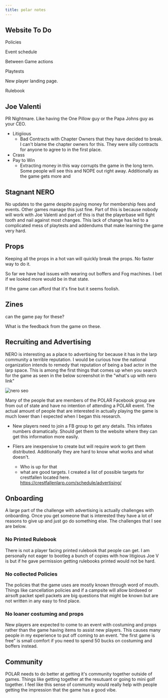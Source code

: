 ```yaml
---
title: polar notes
---
```


## Website To Do

Policies

Event schedule 

Between Game actions

Playtests

New player landing page.

Rulebook

## Joe Valenti

PR Nightmare. Like having the One Pillow guy or the Papa Johns guy as your CEO.

- Litigiious
  - Bad Contracts with Chapter Owners that they have decided to break. I can't blame the chapter owners for this. They were silly contracts for anyone to agree to in the first place. 
- Crass
- Pay to Win
  - Extracting money in this way corrupts the game in the long term. Some people will see this and NOPE out right away. Additionally as the game gets more and 

## Stagnant NERO

No updates to the game despite paying money for membership fees and events. Other games manage this just fine. Part of this is because nobody will work with Joe Valenti and part of this is that the playerbase will fight tooth and nail against most changes. This lack of change has led to a complicated mess of playtests and addendums that make learning the game very hard. 

## Props

Keeping all the props in a hot van will quickly break the props. No faster way to do it.

So far we have had issues with wearing out boffers and Fog machines. I bet if we looked more would be in that state. 

If the game can afford that it's fine but it seems foolish.

## Zines

can the game pay for these?

What is the feedback from the game on these.

## Recruiting and Advertising

NERO is interesting as a place to advertising for because it has in the larp community a terrible reputation. I would be curious how the national organization intends to remedy that reputation of being a bad actor in the larp space. This is among the first things that comes up when you search for the game as seen in the below screenshot in the "what's up with nero link" 

![nero seo](/images/nero_seo.png)

Many of the people that are members of the POLAR Facebook group are from out of state and have no intention of attending a POLAR event. The actual amount of people that are interested in actually playing the game is much lower than I expected when I began this research. 

- New players need to join a FB group to get any details. This inflates numbers dramatically.  Should get them to the website where they can get this information more easily.  

- Fliers are inexpensive to create but will require work to get them distributed. Additionally they are hard to know what works and what doesn't. 
  - Who is up for that 
  - what are good targets. I created a list of possible targets for crestfallen located here. https://crestfallenlarp.com/schedule/advertising/

## Onboarding

A large part of the challenge with advertising is actually challenges with onboarding. Once you get someone that is interested they have a lot of reasons to give up and just go do something else. The challenges that I see are below. 

### No Printed Rulebook

There is not a player facing printed rulebook that people can get. I am personally not eager to bootleg a bunch of copies with how litigious Joe V is but if he gave permission getting rulebooks printed would not be hard.

### No collected Policies

The policies that the game uses are mostly known through word of mouth. Things like cancellation policies and if a campsite will allow birdseed or airsoft packet spell packets are big questions that might be known but are not written in any easy to find place. 

### No loaner costuming and props

New players are expected to come to an event with costuming and props rather than the game having items to assist new players. This causes many people in my experience to put off coming to an event. "the first game is free" is small comfort if you need to spend 50 bucks on costuming and boffers instead. 

## Community

POLAR needs to do better at getting it's community together outside of games. Things like getting together at the resutuant or going to mini golf together. I feel like this sense of community would really help with people getting the impression that the game has a good vibe. 



